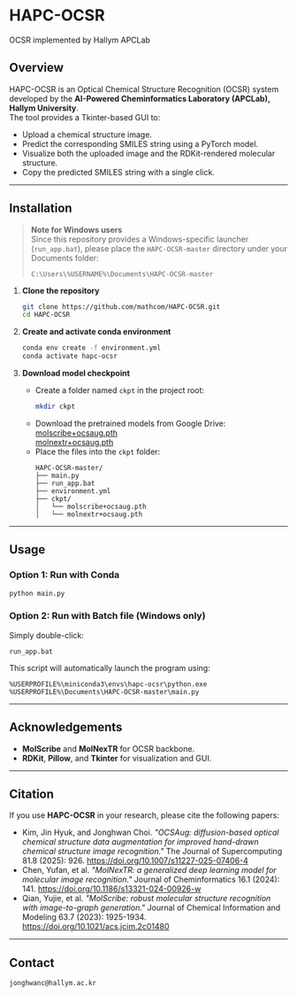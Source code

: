 # HAPC-OCSR
OCSR implemented by Hallym APCLab

## Overview
HAPC-OCSR is an Optical Chemical Structure Recognition (OCSR) system developed by the **AI-Powered Cheminformatics Laboratory (APCLab), Hallym University**.  
The tool provides a Tkinter-based GUI to:
- Upload a chemical structure image.
- Predict the corresponding SMILES string using a PyTorch model.
- Visualize both the uploaded image and the RDKit-rendered molecular structure.
- Copy the predicted SMILES string with a single click.

---

## Installation

> **Note for Windows users**  
> Since this repository provides a Windows-specific launcher (`run_app.bat`), please place the `HAPC-OCSR-master` directory under your Documents folder:  
> ```
> C:\Users\%USERNAME%\Documents\HAPC-OCSR-master
> ```

1. **Clone the repository**
   ```bash
   git clone https://github.com/mathcom/HAPC-OCSR.git
   cd HAPC-OCSR
   ```

2. **Create and activate conda environment**
   ```bash
   conda env create -f environment.yml
   conda activate hapc-ocsr
   ```

3. **Download model checkpoint**
   - Create a folder named `ckpt` in the project root:
     ```bash
     mkdir ckpt
     ```
   - Download the pretrained models from Google Drive:  
     [molscribe+ocsaug.pth](https://drive.google.com/file/d/1glGsZFxN3w-FEYY_mevLZgyh-Jrh0JqY/view?usp=sharing)  
     [molnextr+ocsaug.pth](https://drive.google.com/file/d/1hn9XGyBEQPwc8jgbixYgHlqIK9IMSt7q/view?usp=sharing)  
   - Place the files into the `ckpt` folder:
     ```
     HAPC-OCSR-master/
     ├── main.py
     ├── run_app.bat
     ├── environment.yml
     ├── ckpt/
     │   └── molscribe+ocsaug.pth
     │   └── molnextr+ocsaug.pth
     ```

---

## Usage

### Option 1: Run with Conda
```bash
python main.py
```

### Option 2: Run with Batch file (Windows only)
Simply double-click:
```
run_app.bat
```
This script will automatically launch the program using:
```
%USERPROFILE%\miniconda3\envs\hapc-ocsr\python.exe %USERPROFILE%\Documents\HAPC-OCSR-master\main.py
```

---

## Acknowledgements
- **MolScribe** and **MolNexTR** for OCSR backbone.  
- **RDKit**, **Pillow**, and **Tkinter** for visualization and GUI.  

---

## Citation
If you use **HAPC-OCSR** in your research, please cite the following papers:

- Kim, Jin Hyuk, and Jonghwan Choi. *"OCSAug: diffusion-based optical chemical structure data augmentation for improved hand-drawn chemical structure image recognition."* The Journal of Supercomputing 81.8 (2025): 926. https://doi.org/10.1007/s11227-025-07406-4 
- Chen, Yufan, et al. *"MolNexTR: a generalized deep learning model for molecular image recognition."* Journal of Cheminformatics 16.1 (2024): 141. https://doi.org/10.1186/s13321-024-00926-w 
- Qian, Yujie, et al. *"MolScribe: robust molecular structure recognition with image-to-graph generation."* Journal of Chemical Information and Modeling 63.7 (2023): 1925-1934. https://doi.org/10.1021/acs.jcim.2c01480 

---

## Contact
```bash
jonghwanc@hallym.ac.kr
```
